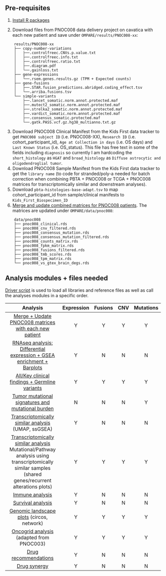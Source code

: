 ## Pre-requisites 

1. [Install R packages](https://github.com/d3b-center/OMPARE/blob/master/code/utils/install_pkgs.R)

2. Download files from PNOC008 data delivery project on cavatica with each new patient and save under `OMPARE/results/PNOC008-xx`:

```
    results/PNOC008-xx
    ├── copy-number-variations
    │   ├──.controlfreec.CNVs.p.value.txt
    │   ├──.controlfreec.info.txt
    │   ├──.controlfreec.ratio.txt
    │   ├──.diagram.pdf
    │   └──.gainloss.txt
    ├── gene-expressions
    │   └──.rsem.genes.results.gz (TPM + Expected counts)
    ├── gene-fusions
    │   ├──.STAR.fusion_predictions.abridged.coding_effect.tsv
    │   └──.arriba.fusions.tsv
    └── simple-variants
        ├──.lancet_somatic.norm.annot.protected.maf
        ├──.mutect2_somatic.norm.annot.protected.maf
        ├──.strelka2_somatic.norm.annot.protected.maf
        ├──.vardict_somatic.norm.annot.protected.maf
        ├──.consensus_somatic.protected.maf
        └──.gatk.PASS.vcf.gz.hg38_multianno.txt.gz
```

3. Download PNOC008 Clinical Manifest from the Kids First data tracker to get `PNOC008 subject ID` (i.e. PNOC008-XX), `Research ID` (i.e. cohort_participant_id), `Age at Collection in days` (i.e. OS days) and `Last Known Status` (i.e. OS_status). This file has free text in some of the fields including `diagnosis` so currently I am hardcoding the `short_histology` as `HGAT` and `broad_histology` as `Diffuse astrocytic and oligodendroglial tumor`. 
4. Download PNOC008 Sample Manifest from the Kids First data tracker to get the `library name` (to code for stranded/poly-a needed for batch correction when combining PBTA + PNOC008 or TCGA + PNOC008 matrices for transcriptomically similar and downstream analyses).
5. Download `pbta-histologies-base-adapt.tsv` to map cohort_participant_id from sample/clinical manifests to `Kids_First_Biospecimen_ID`
6. [Merge and update combined matrices for PNOC008 patients](https://github.com/d3b-center/OMPARE/blob/master/code/update_pnoc008_matrices.R). The matrices are updated under `OMPARE/data/pnoc008`:
```
    data/pnoc008
    ├── pnoc008_clinical.rds
    ├── pnoc008_cnv_filtered.rds
    ├── pnoc008_consensus_mutation.rds
    ├── pnoc008_consensus_mutation_filtered.rds
    ├── pnoc008_counts_matrix.rds
    ├── pnoc008_fpkm_matrix.rds
    ├── pnoc008_fusions_filtered.rds
    ├── pnoc008_tmb_scores.rds
    ├── pnoc008_tpm_matrix.rds
    └── pnoc008_vs_gtex_brain_degs.rds
```

## Analysis modules + files needed

[Driver script](https://github.com/d3b-center/OMPARE/blob/master/code/driver.R) is used to load all libraries and reference files as well as call the analyses modules in a specific order.

|                                                                       Analysis                                                                      | Expression  | Fusions | CNV | Mutations |
|:---------------------------------------------------------------------------------------------------------------------------------------------------:|:-----------:|:-------:|:---:|:---------:|
| [Merge + Update PNOC008 matrices with each new patient](https://github.com/d3b-center/OMPARE/blob/master/code/update_pnoc008_matrices.R)                                                                                               |      Y      |    Y    |  Y  |     Y     |
|  [RNAseq analysis: Differential expression + GSEA enrichment + Barplots](https://github.com/d3b-center/OMPARE/tree/master/code/rnaseq_analysis)                                                                              |      Y      |    N    |  N  |     N     |
|  [All/Key clinical findings + Germline variants](https://github.com/d3b-center/OMPARE/tree/master/code/p1_modules)                                                                                                      |      Y      |    Y    |  Y  |     Y     |
|  [Tumor mutational signatures and mutational burden](https://github.com/d3b-center/OMPARE/tree/master/code/tmb_analysis)                                                                                                  |      N      |    N    |  N  |     Y     |
|  [Transcriptomically similar analysis](https://github.com/d3b-center/OMPARE/tree/master/code/transcriptomically_similar_analysis) (UMAP, ssGSEA)                                                                                                  |      Y      |    N    |  N  |     N     |
|  [Transcriptomically similar analysis](https://github.com/d3b-center/OMPARE/tree/master/code/transcriptomically_similar_analysis) Mutational/Pathway analysis using transcriptomically similar samples (shared genes/recurrent alterations plots) |      Y      |    Y    |  Y  |     Y     |
|  [Immune analysis](https://github.com/d3b-center/OMPARE/tree/master/code/immune_analysis)                                                                                                                                    |      Y      |    N    |  N  |     N     |
|  [Survival analysis](https://github.com/d3b-center/OMPARE/tree/master/code/survival_analysis)                                                                                                                                  |      Y      |    N    |  N  |     N     |
|  [Genomic landscape plots](https://github.com/d3b-center/OMPARE/tree/master/code/genomic_landscape_plots) (circos, network)                                                                                                          |      Y      |    Y    |  Y  |     Y     |
|  [Oncogrid analysis](https://github.com/d3b-center/OMPARE/tree/master/code/oncogrid_analysis) (adapted from PNOC003)                                                                                                           |      Y      |    Y    |  Y  |     Y     |
|  [Drug recommendations](https://github.com/d3b-center/OMPARE/tree/master/code/drug_recommendations)                                                                                                                               |      Y      |    N    |  N  |     N     |
|  [Drug synergy](https://github.com/d3b-center/OMPARE/tree/master/code/drug_synergy)                                                                                                                                       |      Y      |    N    |  N  |     N     |

